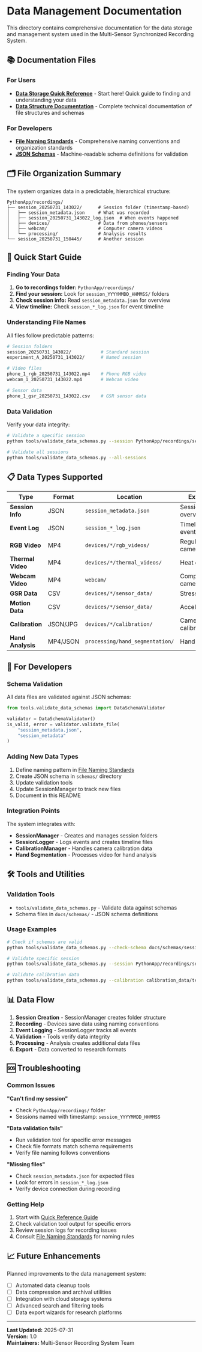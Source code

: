 # Data Management Documentation

This directory contains comprehensive documentation for the data storage and management system used in the Multi-Sensor Synchronized Recording System.

## 📚 Documentation Files

### For Users
- **[Data Storage Quick Reference](DATA_STORAGE_QUICK_REFERENCE.md)** - Start here! Quick guide to finding and understanding your data
- **[Data Structure Documentation](DATA_STRUCTURE_DOCUMENTATION.md)** - Complete technical documentation of file structures and schemas

### For Developers  
- **[File Naming Standards](FILE_NAMING_STANDARDS.md)** - Comprehensive naming conventions and organization standards
- **[JSON Schemas](schemas/)** - Machine-readable schema definitions for validation

## 🗂️ File Organization Summary

The system organizes data in a predictable, hierarchical structure:

```
PythonApp/recordings/
├── session_20250731_143022/      # Session folder (timestamp-based)
│   ├── session_metadata.json     # What was recorded
│   ├── session_20250731_143022_log.json  # When events happened  
│   ├── devices/                  # Data from phones/sensors
│   ├── webcam/                   # Computer camera videos
│   └── processing/               # Analysis results
└── session_20250731_150445/      # Another session
```

## 🎯 Quick Start Guide

### Finding Your Data

1. **Go to recordings folder:** `PythonApp/recordings/`
2. **Find your session:** Look for `session_YYYYMMDD_HHMMSS/` folders
3. **Check session info:** Read `session_metadata.json` for overview
4. **View timeline:** Check `session_*_log.json` for event timeline

### Understanding File Names

All files follow predictable patterns:

```bash
# Session folders
session_20250731_143022/           # Standard session
experiment_A_20250731_143022/      # Named session

# Video files  
phone_1_rgb_20250731_143022.mp4    # Phone RGB video
webcam_1_20250731_143022.mp4       # Webcam video

# Sensor data
phone_1_gsr_20250731_143022.csv    # GSR sensor data
```

### Data Validation

Verify your data integrity:

```bash
# Validate a specific session
python tools/validate_data_schemas.py --session PythonApp/recordings/session_20250731_143022

# Validate all sessions
python tools/validate_data_schemas.py --all-sessions
```

## 📋 Data Types Supported

| Type | Format | Location | Example |
|------|--------|----------|---------|
| **Session Info** | JSON | `session_metadata.json` | Session overview |
| **Event Log** | JSON | `session_*_log.json` | Timeline of events |
| **RGB Video** | MP4 | `devices/*/rgb_videos/` | Regular camera |
| **Thermal Video** | MP4 | `devices/*/thermal_videos/` | Heat camera |  
| **Webcam Video** | MP4 | `webcam/` | Computer camera |
| **GSR Data** | CSV | `devices/*/sensor_data/` | Stress/arousal |
| **Motion Data** | CSV | `devices/*/sensor_data/` | Accelerometer |
| **Calibration** | JSON/JPG | `devices/*/calibration/` | Camera calibration |
| **Hand Analysis** | MP4/JSON | `processing/hand_segmentation/` | Hand tracking |

## 🔧 For Developers

### Schema Validation

All data files are validated against JSON schemas:

```python
from tools.validate_data_schemas import DataSchemaValidator

validator = DataSchemaValidator()
is_valid, error = validator.validate_file(
    "session_metadata.json", 
    "session_metadata"
)
```

### Adding New Data Types

1. Define naming pattern in [File Naming Standards](FILE_NAMING_STANDARDS.md)
2. Create JSON schema in `schemas/` directory
3. Update validation tools
4. Update SessionManager to track new files
5. Document in this README

### Integration Points

The system integrates with:
- **SessionManager** - Creates and manages session folders
- **SessionLogger** - Logs events and creates timeline files
- **CalibrationManager** - Handles camera calibration data
- **Hand Segmentation** - Processes video for hand analysis

## 🛠️ Tools and Utilities

### Validation Tools
- `tools/validate_data_schemas.py` - Validate data against schemas
- Schema files in `docs/schemas/` - JSON schema definitions

### Usage Examples

```bash
# Check if schemas are valid
python tools/validate_data_schemas.py --check-schema docs/schemas/session_metadata_schema.json

# Validate specific session
python tools/validate_data_schemas.py --session PythonApp/recordings/session_20250731_143022

# Validate calibration data
python tools/validate_data_schemas.py --calibration calibration_data/test_session
```

## 📊 Data Flow

1. **Session Creation** - SessionManager creates folder structure
2. **Recording** - Devices save data using naming conventions  
3. **Event Logging** - SessionLogger tracks all events
4. **Validation** - Tools verify data integrity
5. **Processing** - Analysis creates additional data files
6. **Export** - Data converted to research formats

## 🆘 Troubleshooting

### Common Issues

**"Can't find my session"**
- Check `PythonApp/recordings/` folder
- Sessions named with timestamp: `session_YYYYMMDD_HHMMSS`

**"Data validation fails"** 
- Run validation tool for specific error messages
- Check file formats match schema requirements
- Verify file naming follows conventions

**"Missing files"**
- Check `session_metadata.json` for expected files
- Look for errors in `session_*_log.json`
- Verify device connection during recording

### Getting Help

1. Start with [Quick Reference Guide](DATA_STORAGE_QUICK_REFERENCE.md)
2. Check validation tool output for specific errors
3. Review session logs for recording issues
4. Consult [File Naming Standards](FILE_NAMING_STANDARDS.md) for naming rules

## 📈 Future Enhancements

Planned improvements to the data management system:

- [ ] Automated data cleanup tools
- [ ] Data compression and archival utilities  
- [ ] Integration with cloud storage systems
- [ ] Advanced search and filtering tools
- [ ] Data export wizards for research platforms

---

**Last Updated:** 2025-07-31  
**Version:** 1.0  
**Maintainers:** Multi-Sensor Recording System Team